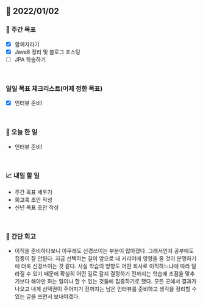 ## 📅 2022/01/02


### 👏 주간 목표

- [x] 함께자라기
- [x] Java8 정리 및 블로그 포스팅
- [ ] JPA 학습하기

<br/>

### 일일 목표 체크리스트(어제 정한 목표)

- [x] 인터뷰 준비!

<br/>

### 💯 오늘 한 일

- 인터뷰 준비!

<br/>

### 📈 내일 할 일

- 주간 목표 세우기
- 회고록 초안 작성
- 신년 목표 초안 작성

<br/>

### 🤔 간단 회고

- 이직을 준비하다보니 아무래도 신경쓰이는 부분이 많아졌다. 그래서인지 공부에도 집중이 잘 안된다. 
지금 선택하는 길이 앞으로 내 커리어에 영향을 줄 것이 분명하기에 더욱 신경쓰이는 것 같다.
사실 학습의 방향도 어떤 회사로 이직하느냐에 따라 달라질 수 있기 때문에
확실히 어떤 길로 갈지 결정하기 전까지는 학습에 초점을 맞추기보다 해야만 하는 일이나 할 수 있는 것들에 집중하기로 했다.
모든 곳에서 결과가 나오고 내게 선택권이 주어지기 전까지는 남은 인터뷰를 준비하고 생각을 정리할 수 있는 글을 쓰면서 보내야겠다.








